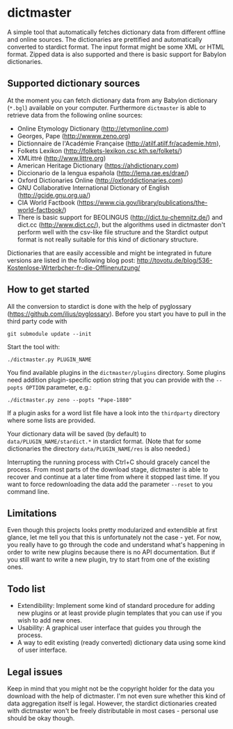 dictmaster
==========

A simple tool that automatically fetches dictionary data from
different offline and online sources.
The dictionaries are prettified and automatically converted to stardict
format.
The input format might be some XML or HTML format.
Zipped data is also supported and there is basic support for Babylon dictionaries.

Supported dictionary sources
----------------------------

At the moment you can fetch dictionary data from any Babylon dictionary (`*.bgl`)
available on your computer.
Furthermore `dictmaster` is able to retrieve data from the following online sources:

* Online Etymology Dictionary (http://etymonline.com)
* Georges, Pape (http://wwww.zeno.org)
* Dictionnaire de l'Académie Française (http://atilf.atilf.fr/academie.htm),
* Folkets Lexikon (http://folkets-lexikon.csc.kth.se/folkets/)
* XMLittré (http://www.littre.org)
* American Heritage Dictionary (https://ahdictionary.com)
* Diccionario de la lengua española (http://lema.rae.es/drae/)
* Oxford Dictionaries Online (http://oxforddictionaries.com)
* GNU Collaborative International Dictionary of English (http://gcide.gnu.org.ua/)
* CIA World Factbook (https://www.cia.gov/library/publications/the-world-factbook/)
* There is basic support for BEOLINGUS (http://dict.tu-chemnitz.de/) and dict.cc
(http://www.dict.cc/), but the algorithms used in dictmaster don't perform well
with the csv-like file structure and the Stardict output format is not really
suitable for this kind of dictionary structure.

Dictionaries that are easily accessible and might be integrated in future versions are
listed in the following blog post: http://tovotu.de/blog/536-Kostenlose-Wrterbcher-fr-die-Offlinenutzung/

How to get started
------------------

All the conversion to stardict is done with the help of pyglossary
(https://github.com/ilius/pyglossary). Before you start you have
to pull in the third party code with

    git submodule update --init

Start the tool with:

    ./dictmaster.py PLUGIN_NAME

You find available plugins in the `dictmaster/plugins` directory.
Some plugins need addition plugin-specific option string that you can provide
with the `--popts OPTION` parameter, e.g.:

    ./dictmaster.py zeno --popts "Pape-1880"

If a plugin asks for a word list file have a look into the `thirdparty` 
directory where some lists are provided.

Your dictionary data will be saved (by default) to `data/PLUGIN_NAME/stardict.*`
in stardict format.
(Note that for some dictionaries the directory `data/PLUGIN_NAME/res` is also needed.)

Interrupting the running process with Ctrl+C should gracely cancel the process.
From most parts of the download stage, dictmaster is able to recover and continue
at a later time from where it stopped last time.
If you want to force redownloading the data add the parameter `--reset` to
you command line.

Limitations
-----------

Even though this projects looks pretty modularized and extendible at first
glance, let me tell you that this is unfortunately not the case - yet.
For now, you really have to go through the code and understand what's happening
in order to write new plugins because there is no API documentation.
But if you still want to write a new plugin, try to start from one of the
existing ones.

Todo list
---------

- Extendibility: Implement some kind of standard procedure for adding new plugins or at
least provide plugin templates that you can use if you wish to add new ones.
- Usability: A graphical user interface that guides you through the process.
- A way to edit existing (ready converted) dictionary data using some kind
of user interface.

Legal issues
------------

Keep in mind that you might not be the copyright holder for the data you download with
the help of dictmaster. I'm not even sure whether this kind of data aggregation itself is legal.
However, the stardict dictionaries created with dictmaster won't be freely distributable
in most cases - personal use should be okay though.
